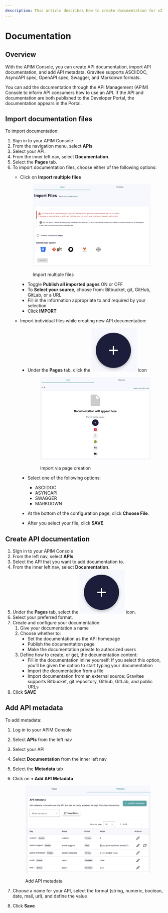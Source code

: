 ```yaml
---
description: This article describes how to create documentation for v2 APIs
---
```


# Documentation

## Overview

With the APIM Console, you can create API documentation, import API documentation, and add API metadata. Gravitee supports ASCIIDOC, AsyncAPI spec, OpenAPI spec, Swagger, and Markdown formats.

You can add the documentation through the API Management (APIM) Console to inform API consumers how to use an API. If the API and documentation are both published to the Developer Portal, the documentation appears in the Portal.

## Import documentation files

To import documentation:

1. Sign in to your APIM Console
2. From the navigation menu, select **APIs**
3. Select your API.
4. From the inner left nav, select **Documentation**.
5. Select the **Pages** tab.
6. To import documentation files, choose either of the following options:
   *   Click on **Import multiple files**&#x20;

       <figure><img src="../.gitbook/assets/v2 docs_import multiple files.png" alt=""><figcaption><p>Import multiple files</p></figcaption></figure>



       * Toggle **Publish all imported pages** ON or OFF
       * To **Select your source**, choose from: Bitbucket, git, GitHub, GitLab, or a URL
       * Fill in the information appropriate to and required by your selection
       * Click **IMPORT**
   * Import individual files while creating new API documentation:
     *   Under the **Pages** tab, click the <img src="../.gitbook/assets/Screen Shot 2023-06-08 at 3.06.53 PM.png" alt="" data-size="line"> icon&#x20;

         <figure><img src="../.gitbook/assets/v2 docs_create.png" alt=""><figcaption><p>Import via page creation</p></figcaption></figure>
     * Select one of the following options:
       * ASCIIDOC
       * ASYNCAPI
       * SWAGGER
       * MARKDOWN
     * At the bottom of the configuration page, click **Choose File**.
     * After you select your file, click **SAVE**.

## Create API documentation

1. SIgn in to your APIM Console
2. From the left nav, select **APIs**&#x20;
3. Select the API that you want to add documentation to.
4. From the inner left nav, select **Documentation**.
5. Under the **Pages** tab, select the <img src="../.gitbook/assets/Screen Shot 2023-06-08 at 3.06.53 PM.png" alt="" data-size="line"> icon.
6. Select your preferred format.
7. Create and configure your documentation:
   1. Give your documentation a name
   2. Choose whether to:
      * Set the documentation as the API homepage
      * Publish the documentation page
      * Make the documentation private to authorized users
   3. Define how to create, or get, the documentation content:
      * Fill in the documentation inline yourself: If you select this option, you'll be given the option to start typing your documentation
      * Import the documentation from a file
      * Import documentation from an external source: Gravitee supports Bitbucket, git repository, Github, GitLab, and public URLs
8. Click **SAVE**

## Add API metadata

To add metadata:

1. Log in to your APIM Console
2. Select **APIs** from the left nav
3. Select your API
4. Select **Documentation** from the inner left nav
5. Select the **Metadata** tab
6.  Click on **+ Add API Metadata**&#x20;

    <figure><img src="../.gitbook/assets/v2 docs_metadata.png" alt=""><figcaption><p>Add API metadata</p></figcaption></figure>
7. Choose a name for your API, select the format (string, numeric, boolean, date, mail, url), and define the value
8. Click **Save**
